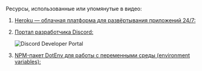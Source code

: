 Ресурсы, использованные или упомянутые в видео:

1. [Heroku &mdash; облачная платформа для развёртывания приложений 24/7:](https://heroku.com)

2. [Портал разработчика Discord:](https://discord.com/developers)

   ![Discord Developer Portal](https://i.ibb.co/xDYXbk5/ddp.png)

3. [NPM-пакет DotEnv для работы с переменными среды (environment variables):](https://www.npmjs.com/package/dotenv)
